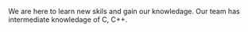 
 We are here to learn new skils and gain our knowledage.
 Our team has intermediate knowledage of C, C++.


